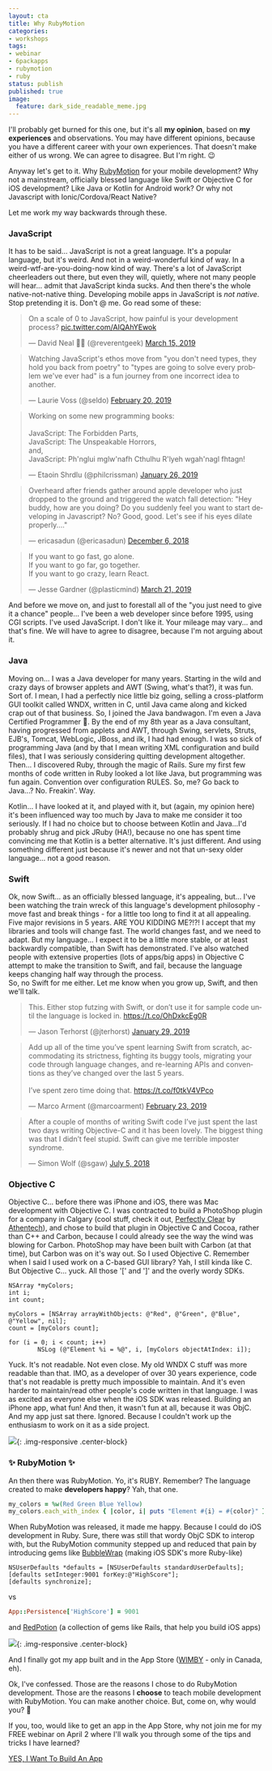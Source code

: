 ```yaml
---
layout: cta
title: Why RubyMotion 
categories:
- workshops
tags:
- webinar
- 6packapps
- rubymotion
- ruby
status: publish
published: true
image:
  feature: dark_side_readable_meme.jpg
---
```

I'll probably get burned for this one, but it's all **my opinion**, based on **my experiences** and 
observations. You may have different opinions, because you have a different career with your own 
experiences.  That doesn't make either of us wrong.  We can agree to disagree. But I'm right. 😉
 
Anyway let's get to it.  Why [RubyMotion](http://rubymotion.com) for your mobile development?  Why not a mainstream, 
officially blessed language like Swift or Objective C for iOS development?  Like Java or Kotlin 
for Android work?  Or why not Javascript with Ionic/Cordova/React Native?

Let me work my way backwards through these.  

### JavaScript

It has to be said... JavaScript is not a great language. It's a popular language, but it's weird.
And not in a weird-wonderful kind of way. In a weird-wtf-are-you-doing-now kind of way. There's a 
lot of JavaScript cheerleaders out there, but even they will, quietly, where not many people will 
hear... admit that JavaScript kinda sucks.  And then there's the whole native-not-native thing.
Developing mobile apps in JavaScript is *not* *native*. Stop pretending it is. Don't @ me. Go read 
some of these:

<blockquote class="twitter-tweet" data-lang="en"><p lang="en" dir="ltr">On a scale of 0 to JavaScript, how painful is your development process? <a href="https://t.co/AIQAhYEwok">pic.twitter.com/AIQAhYEwok</a></p>&mdash; David Neal 🥓🥑 (@reverentgeek) <a href="https://twitter.com/reverentgeek/status/1106603703522480130?ref_src=twsrc%5Etfw">March 15, 2019</a></blockquote> <script async src="https://platform.twitter.com/widgets.js" charset="utf-8"></script> 

<blockquote class="twitter-tweet" data-lang="en"><p lang="en" dir="ltr">Watching JavaScript&#39;s ethos move from &quot;you don&#39;t need types, they hold you back from poetry&quot; to &quot;types are going to solve every problem we&#39;ve ever had&quot; is a fun journey from one incorrect idea to another.</p>&mdash; Laurie Voss (@seldo) <a href="https://twitter.com/seldo/status/1098222731861012481?ref_src=twsrc%5Etfw">February 20, 2019</a></blockquote> <script async src="https://platform.twitter.com/widgets.js" charset="utf-8"></script> 

<blockquote class="twitter-tweet" data-lang="en"><p lang="en" dir="ltr">Working on some new programming books:<br><br>JavaScript: The Forbidden Parts,<br>JavaScript: The Unspeakable Horrors, <br>and,<br>JavaScript: Ph&#39;nglui mglw&#39;nafh Cthulhu R&#39;lyeh wgah&#39;nagl fhtagn!</p>&mdash; Etaoin Shrdlu (@philcrissman) <a href="https://twitter.com/philcrissman/status/1088984133143908352?ref_src=twsrc%5Etfw">January 26, 2019</a></blockquote> <script async src="https://platform.twitter.com/widgets.js" charset="utf-8"></script> 

<blockquote class="twitter-tweet" data-lang="en"><p lang="en" dir="ltr">Overheard after friends gather around apple developer who just dropped to the ground and triggered the watch fall detection: &quot;Hey buddy, how are you doing? Do you suddenly feel you want to start developing in Javascript? No? Good, good. Let&#39;s see if his eyes dilate properly....&quot;</p>&mdash; ericasadun (@ericasadun) <a href="https://twitter.com/ericasadun/status/1070501980395659264?ref_src=twsrc%5Etfw">December 6, 2018</a></blockquote> <script async src="https://platform.twitter.com/widgets.js" charset="utf-8"></script> 

<blockquote class="twitter-tweet" data-lang="en"><p lang="en" dir="ltr">If you want to go fast, go alone. <br>If you want to go far, go together.<br>If you want to go crazy, learn React.</p>&mdash; Jesse Gardner (@plasticmind) <a href="https://twitter.com/plasticmind/status/1108712742020628482?ref_src=twsrc%5Etfw">March 21, 2019</a></blockquote> <script async src="https://platform.twitter.com/widgets.js" charset="utf-8"></script> 

And before we move on, and just to forestall all of the "you just need to give it a chance" people...
I've been a web developer since before 1995, using CGI scripts. I've used JavaScript. I don't like 
it. Your mileage may vary... and that's fine. We will have to agree to disagree, because I'm not 
arguing about it. 

### Java

Moving on... I was a Java developer for many years. Starting in the wild and crazy days of browser 
applets and AWT (Swing, what's that?), it was fun.  Sort of.  I mean, I had a perfectly nice little 
biz going, selling a cross-platform GUI toolkit called WNDX, written in C, until Java came along 
and kicked crap out of that business.  So, I joined the Java bandwagon.  I'm even a Java Certified
Programmer 🤪.  By the end of my 8th year 
as a Java consultant, having progressed from applets and AWT, through Swing, servlets, Struts, 
EJB's, Tomcat, WebLogic, JBoss, and ilk, I had had enough.  I was so sick of programming Java (and 
by that I mean writing XML configuration and build files), that I was seriously considering quitting 
development altogether.  Then... I discovered Ruby, through the magic of Rails. Sure my first few 
months of code written in Ruby looked a lot like Java, but programming was fun again.  Convention 
over configuration RULES. So, me? Go back to Java...? No. Freakin'. Way.

Kotlin... I have looked at it, and played with it, but (again, my opinion here) it's been influenced 
way too much by Java to make me consider it too seriously. If I had no choice but to choose between 
Kotlin and Java...I'd probably shrug and pick JRuby (HA!), because no one has 
spent time convincing me that Kotlin is a better alternative. It's just different.  And using something 
different just because it's newer and not that un-sexy older language... not a good reason.  

### Swift

Ok, now Swift... as an officially blessed language, it's appealing, but... I've been watching the 
train wreck of this language's development philosophy - move fast and break things - for a little 
too long to find it at all appealing.  Five major revisions in 5 years. ARE YOU KIDDING ME?!?! I 
accept that my libraries and tools will change fast.  The world changes fast, and we need to adapt.
But my language... I expect it to be a 
little more stable, or at least backwardly compatible, than Swift has demonstrated. I've also 
watched people with extensive properties (lots of apps/big apps) in Objective C attempt to make 
the transition to Swift, and fail, because the language keeps changing half way through the process.  
So, no Swift for me either. Let me know when you grow up, Swift, and then we'll talk.

<blockquote class="twitter-tweet" data-lang="en"><p lang="en" dir="ltr">This. Either stop futzing with Swift, or don’t use it for sample code until the language is locked in. <a href="https://t.co/OhDxkcEg0R">https://t.co/OhDxkcEg0R</a></p>&mdash; Jason Terhorst (@jterhorst) <a href="https://twitter.com/jterhorst/status/1090348428310253569?ref_src=twsrc%5Etfw">January 29, 2019</a></blockquote> <script async src="https://platform.twitter.com/widgets.js" charset="utf-8"></script> 

<blockquote class="twitter-tweet" data-lang="en"><p lang="en" dir="ltr">Add up all of the time you’ve spent learning Swift from scratch, accommodating its strictness, fighting its buggy tools, migrating your code through language changes, and re-learning APIs and conventions as they’ve changed over the last 5 years.<br><br>I’ve spent zero time doing that. <a href="https://t.co/f0tkV4VPco">https://t.co/f0tkV4VPco</a></p>&mdash; Marco Arment (@marcoarment) <a href="https://twitter.com/marcoarment/status/1099406116516253696?ref_src=twsrc%5Etfw">February 23, 2019</a></blockquote> <script async src="https://platform.twitter.com/widgets.js" charset="utf-8"></script> 

<blockquote class="twitter-tweet"><p lang="en" dir="ltr">After a couple of months of writing Swift code I’ve just spent the last two days writing Objective-C and it has been lovely. The biggest thing was that I didn’t feel stupid. Swift can give me terrible imposter syndrome.</p>&mdash; Simon Wolf (@sgaw) <a href="https://twitter.com/sgaw/status/1014893180788133888?ref_src=twsrc%5Etfw">July 5, 2018</a></blockquote> <script async src="https://platform.twitter.com/widgets.js" charset="utf-8"></script>


### Objective C

Objective C... before there was iPhone and iOS, there was Mac development with Objective C. I was 
contracted to build a PhotoShop plugin for a company in Calgary (cool stuff, check it out, 
[Perfectly Clear](https://www.athentech.com/get-perfectly-clear-free-2) by [Athentech](https://www.athentech.com)), 
and chose to build that plugin in Objective C and Cocoa, rather 
than C++ and Carbon, because I could already see the way the wind was blowing for Carbon.  PhotoShop may 
have been built with Carbon (at that time), but Carbon was on it's way out.  So I used Objective C. 
Remember when I said I used work on a C-based GUI library?  Yah, I still kinda like C. But Objective C... yuck. 
All those '\[' and '\]' and the overly wordy SDKs. 

```objc
NSArray *myColors;
int i;
int count;

myColors = [NSArray arrayWithObjects: @"Red", @"Green", @"Blue", @"Yellow", nil];
count = [myColors count];

for (i = 0; i < count; i++)
        NSLog (@"Element %i = %@", i, [myColors objectAtIndex: i]);
```

Yuck. It's not readable. Not even close. My old 
WNDX C stuff was more readable than that.  IMO, as a developer of over 30 years experience, code 
that's not readable is pretty much impossible to maintain. And it's even harder to maintain/read 
other people's code written in that language. I was as excited as everyone else when the iOS SDK 
was released. Building an iPhone app, what fun! And then, it wasn't fun at all, because it was ObjC. 
And my app just sat there. Ignored. Because I couldn't work up the enthusiasm to work on it as a side 
project.

![](/img/original/Stick_Guy_Slamming_His_Head_On_Computer.gif){: .img-responsive .center-block}


### ✨ RubyMotion ✨

An then there was RubyMotion. Yo, it's RUBY. Remember? The language created to make **developers 
happy**? Yah, that one. 

```ruby
my_colors = %w(Red Green Blue Yellow)
my_colors.each_with_index { |color, i| puts "Element #{i} = #{color}" }
```
 
When RubyMotion was released, it made me happy. Because I could do iOS 
development in Ruby.  Sure, there was still that wordy ObjC SDK to interop with, but the RubyMotion 
community stepped up and reduced that pain by introducing gems like [BubbleWrap](https://github.com/rubymotion/BubbleWrap) 
(making iOS SDK's more Ruby-like)
 
```objc
NSUserDefaults *defaults = [NSUserDefaults standardUserDefaults];
[defaults setInteger:9001 forKey:@"HighScore"];
[defaults synchronize];
```

vs

```ruby
App::Persistence['HighScore'] = 9001
```
 
and [RedPotion](http://docs.redpotion.org/en/latest/) (a collection of gems like Rails, that help you build iOS apps)

![](/img/original/swapi_potion_screen.png){: .img-responsive .center-block}
 
And I finally got my app built and in the App Store ([WIMBY](https://wimby.ca) - only in Canada, eh).

Ok, I've confessed. Those are the reasons I chose to do RubyMotion development. Those are the 
reasons I **choose** to teach mobile development with RubyMotion. You can make another choice. But, 
come on, why would you? 🤘

If you, too, would like to get an app in the App Store, why not join me for my FREE 
webinar on April 2 where I'll walk you through some of the tips and tricks I have learned?

<div class="row cta-margin">
    <div class="col-sm-12 text-center"> 
        <a href="http://drip.la/c/eyJhY2NvdW50X2lkIjoiNjg0MjExMSIsInRyaWdnZXJfaWQiOiIzMTc0MTY3MzgiLCJkeW5hbWljX3VybCI6bnVsbCwidXJsIjoiaHR0cHM6Ly93bmR4c2Nob29sLmVhc3l3ZWJpbmFyLmxpdmUvcmVnaXN0cmF0aW9uIn0" class="btn btn-warning">YES, I Want To Build An App</a>
    </div>
</div>

 